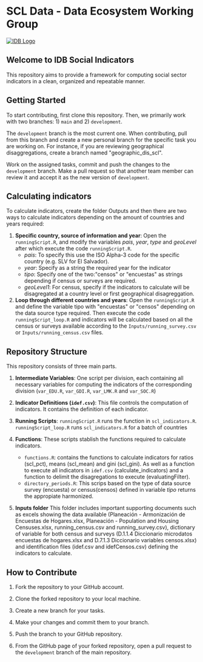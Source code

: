 # SCL Data - Data Ecosystem Working Group

[![IDB Logo](https://scldata.iadb.org/assets/iadb-7779368a000004449beca0d4fc6f116cc0617572d549edf2ae491e9a17f63778.png)](https://scldata.iadb.org)

## Welcome to IDB Social Indicators

This repository aims to provide a framework for computing social sector indicators in a clean, organized and repeatable manner. 

## Getting Started

To start contributing, first clone this repository. Then, we primarily work with two branches: 1) `main` and 2) `development`.

The `development` branch is the most current one. When contributing, pull from this branch and create a new personal branch for the specific task you are working on. For instance, if you are reviewing geographical disaggregations, create a branch named "geographic_dis_scl".

Work on the assigned tasks, commit and push the changes to the `development` branch. Make a pull request so that another team member can review it and accept it as the new version of `development`.

## Calculating indicators

To calculate indicators, create the folder Outputs and then there are two ways to calculate indicators depending on the amount of countries and years required:
1. **Specific country, source of information and year**: Open the `runningScript.R`, and modify the variables *pais*, *year*, *type* and *geoLevel* after which execute the code `runningScript.R`.
   - *pais*: To specify this use the ISO Alpha-3 code for the specific country (e.g. SLV for El Salvador).
   - *year*: Specify as a string the required year for the indicator
   - *tipo*: Specify one of the two:"censos" or "encuestas" as strings depending if census or surveys are required. 
   - *geoLevel1*: For census, specify if the indicators to calculate will be disagregated at a country level or first geographical disagreggation. 
3. **Loop through different countries and years**: Open the `runningScript.R` and define the variable tipo with "encuestas" or "censos" depending on the data source type required. Then execute the code `runningScript_loop.R` and indicators will be calculated based on all the census or surveys available according to the `Inputs/running_survey.csv` or `Inputs/running_census.csv` files. 

## Repository Structure 

This repository consists of three main parts.

1. **Intermediate Variables**: One script per division, each containing all necessary variables for computing the indicators of the corresponding division (`var_EDU.R`, `var_GDI.R`, `var_LMK.R` and `var_SOC.R`)

3. **Indicator Definitions (`idef.csv`)**: This file controls the computation of indicators. It contains the definition of each indicator.

4. **Running Scripts**: `runningScript.R` runs the function in `scl_indicators.R`. `runningScript_loop.R` runs `scl_indicators.R` for a batch of countries

5. **Functions**: These scripts stablish the functions required to calculate indicators.
   - `functions.R`: contains the functions to calculate indicators for ratios (scl_pct), means (scl_mean) and gini (scl_gini). As well as a function to execute all indicators in `idef.csv` (calculate_indicators) and a function to delimit the disagregations to execute (evaluatingFilter). 
   - `directory_periods.R`: This scrips based on the type of data source survey (encuesta) or census(censos) defined in variable *tipo* returns the appropiate harmonized.
  
6. **Inputs folder** This folder includes important supporting documents such as excels showing the data available (Planeación - Armonización de Encuestas de Hogares.xlsx, Planeación - Population and Housing Censuses.xlsx, running_census.csv and running_survey.csv), dictionary of variable for both census and surveys (D.1.1.4 Diccionario microdatos encuestas de hogares.xlsx and D.7.1.3 Diccionario variables censos.xlsx) and identification files (idef.csv and idefCensos.csv) defining the indicators to calculate. 

## How to Contribute

1. Fork the repository to your GitHub account.

2. Clone the forked repository to your local machine.

3. Create a new branch for your tasks.

4. Make your changes and commit them to your branch.

5. Push the branch to your GitHub repository.

6. From the GitHub page of your forked repository, open a pull request to the `development` branch of the main repository.

